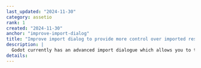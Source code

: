 ```yaml
---
last_updated: "2024-11-30"
category: assetio
rank: 1
created: "2024-11-30"
anchor: "improve-import-dialog"
title: "Improve import dialog to provide more control over imported resources"
description: |
  Godot currently has an advanced import dialogue which allows you to tweak many properties while importing assets. We want to polish and expand this dialogue to be more powerful. At the very least we would like to improve the preview lighting, expose more tools for material editing, and expose many more common properties.
details:
---
```

